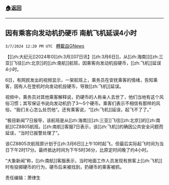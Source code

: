 ###  [:house:返回](README.md)
---


## 因有乘客向发动机扔硬币 南航飞机延误4小时
`3/7/2024 12:20 PM UTC ` [轉載自GNews](https://gnews.org/articles/2374151)

【[[zh:大纪元]]2024年0[[zh:3月]]07日讯】[[zh:3月6日]]，从[[zh:海南]][[zh:三亚]]飞往[[zh:北京]]的[[zh:南航]]航班，因乘客向发动机投硬币，[[zh:飞机]]延误4小时。

6日，有网民发出的视频显示，一架航班上，乘务员在安抚乘客的情绪，告知乘客，因有人在登机时向发动机投硬币，导致[[zh:飞机]]延误。

视频中，乘务员对其他乘客解释说，扔硬币的人称亲人去世了，他们当地有这个风俗习惯；其写保证书说向发动机扔了3～5个硬币。乘客们表示不相信有那样的风俗，“我们关心怎么处罚他”。还有乘客说，“[[zh:飞机]]延误，起飞不了了。”

“极目新闻”7日报导，该航班是从[[zh:海南]][[zh:三亚]]飞往[[zh:北京]]的[[zh:南航]]CZ8805航班。[[zh:南航]]客服7日表示，该[[zh:飞机]]的确因公共安全问题而延误，“当时已报警处理了”。

该CZ8805次航班原计划于[[zh:3月6日]]上午10时起飞，但最后实际起飞时间为当日下午2时17分。最终抵达时间为下午5时36分，比原定时间晚了约4小时。

“大象新闻”称，[[zh:南航]]客服表示，当时地面工作人员发现有旅客上[[zh:飞机]]时有投掷硬币的行为，硬币后来被找到，扔硬币的乘客被抓。

责任编辑：萧律生
